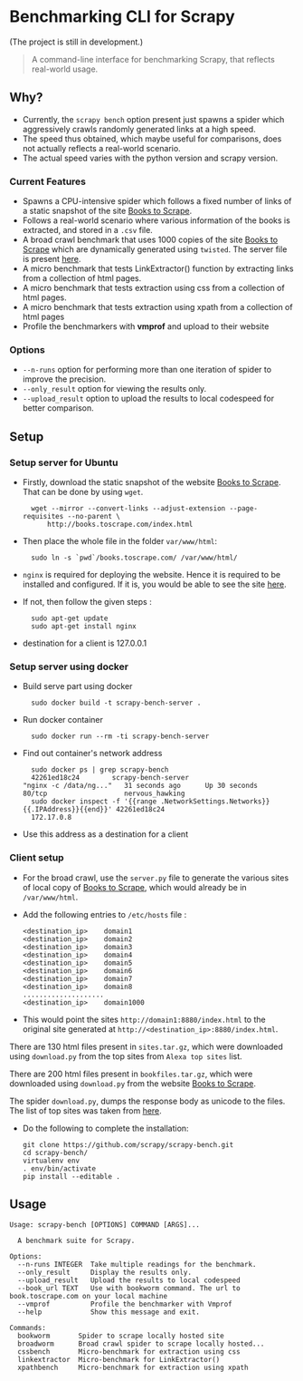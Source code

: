 # Benchmarking CLI for Scrapy
(The project is still in development.)

>A command-line interface for benchmarking Scrapy, that reflects real-world usage.

## Why?

* Currently, the `scrapy bench` option present just spawns a spider which aggressively crawls randomly generated links at a high speed.
* The speed thus obtained, which maybe useful for comparisons, does not actually reflects a real-world scenario.
* The actual speed varies with the python version and scrapy version.

### Current Features
* Spawns a CPU-intensive spider which follows a fixed number of links of a static snapshot of the site [Books to Scrape](http://books.toscrape.com/index.html).
* Follows a real-world scenario where various information of the books is extracted, and stored in a `.csv` file.
* A broad crawl benchmark that uses 1000 copies of the site [Books to Scrape](http://books.toscrape.com/index.html) which are dynamically generated using `twisted`. The server file is present [here](https://github.com/scrapy/scrapy-bench/blob/master/server.py).
* A micro benchmark that tests LinkExtractor() function by extracting links from a collection of html pages.
* A micro benchmark that tests extraction using css from a collection of html pages.
* A micro benchmark that tests extraction using xpath from a collection of html pages
* Profile the benchmarkers with **vmprof** and upload to their website

### Options
* `--n-runs` option for performing more than one iteration of spider to improve the precision.
* `--only_result` option for viewing the results only.
* `--upload_result` option to upload the results to local codespeed for better comparison.

## Setup

### Setup server for Ubuntu

* Firstly, download the static snapshot of the website [Books to Scrape](http://books.toscrape.com/index.html). That can be done by using `wget`.

        wget --mirror --convert-links --adjust-extension --page-requisites --no-parent \
            http://books.toscrape.com/index.html

* Then place the whole file in the folder `var/www/html`:

        sudo ln -s `pwd`/books.toscrape.com/ /var/www/html/

* `nginx` is required for deploying the website. Hence it is required to be installed and configured. If it is, you would be able to see the site [here](http://localhost/books.toscrape.com/index.html).
* If not, then follow the given steps :

        sudo apt-get update
        sudo apt-get install nginx

* destination for a client is 127.0.0.1

### Setup server using docker

* Build serve part using docker

        sudo docker build -t scrapy-bench-server .

* Run docker container

        sudo docker run --rm -ti scrapy-bench-server

* Find out container's network address

        sudo docker ps | grep scrapy-bench
        42261ed18c24        scrapy-bench-server                       "nginx -c /data/ng..."   31 seconds ago      Up 30 seconds       80/tcp                   nervous_hawking
        sudo docker inspect -f '{{range .NetworkSettings.Networks}}{{.IPAddress}}{{end}}' 42261ed18c24
        172.17.0.8

* Use this address as a destination for a client

### Client setup

* For the broad crawl, use the `server.py` file to generate the various sites of local copy of [Books to Scrape](http://books.toscrape.com/index.html), which would already be in `/var/www/html`.
* Add the following entries to `/etc/hosts` file :

	  <destination_ip>    domain1
	  <destination_ip>    domain2
	  <destination_ip>    domain3
	  <destination_ip>    domain4
	  <destination_ip>    domain5
	  <destination_ip>    domain6
	  <destination_ip>    domain7
	  <destination_ip>    domain8
	  ....................
	  <destination_ip>    domain1000

* This would point the sites `http://domain1:8880/index.html` to the original site generated at `http://<destination_ip>:8880/index.html`.


There are 130 html files present in `sites.tar.gz`, which were downloaded using `download.py` from the top sites from `Alexa top sites` list.

There are 200 html files present in `bookfiles.tar.gz`, which were downloaded using `download.py` from the website [Books to Scrape](http://books.toscrape.com/index.html).

The spider `download.py`, dumps the response body as unicode to the files. The list of top sites was taken from [here](http://s3.amazonaws.com/alexa-static/top-1m.csv.zip).

* Do the following to complete the installation:

      git clone https://github.com/scrapy/scrapy-bench.git
      cd scrapy-bench/
      virtualenv env
      . env/bin/activate
      pip install --editable .

## Usage

	Usage: scrapy-bench [OPTIONS] COMMAND [ARGS]...

	  A benchmark suite for Scrapy.

	Options:
	  --n-runs INTEGER  Take multiple readings for the benchmark.
	  --only_result     Display the results only.
	  --upload_result   Upload the results to local codespeed
      --book_url TEXT   Use with bookworm command. The url to book.toscrape.com on your local machine
      --vmprof          Profile the benchmarker with Vmprof
	  --help            Show this message and exit.

	Commands:
	  bookworm       Spider to scrape locally hosted site
	  broadworm      Broad crawl spider to scrape locally hosted...
	  cssbench       Micro-benchmark for extraction using css
	  linkextractor  Micro-benchmark for LinkExtractor()
	  xpathbench     Micro-benchmark for extraction using xpath
